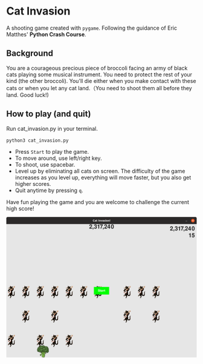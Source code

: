 # Cat Invasion
A shooting game created with `pygame`. Following the guidance of Eric Matthes' **Python Crash Course**.

## Background
You are a courageous precious piece of broccoli facing an army of black cats playing some musical instrument. You need to protect the rest of your kind (the other broccoli). You'll die either when you make contact with these cats or when you let any cat land.（You need to shoot them all before they land. Good luck!) 

## How to play (and quit)

Run cat_invasion.py in your terminal.
```
python3 cat_invasion.py
```
- Press `Start` to play the game.
- To move around, use left/right key. 
- To shoot, use spacebar.
- Level up by eliminating all cats on screen.
The difficulty of the game increases as you level up, everything will move faster, but you also get higher scores.
- Quit anytime by pressing `q`.

Have fun playing the game and you are welcome to challenge the current high score!

![Current Record](/images/game_record.png)
